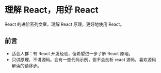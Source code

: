 # 理解 React，用好 React

React 的进阶系列文章，理解 React 原理，更好地使用 React。

## 前言

- 适合人群：有 React 开发经验，但希望进一步了解 React 原理。
- 只讲原理，不讲源码。会有一些代码示例，但不会剖析 react 源码，喜欢源码解读的请移步。
